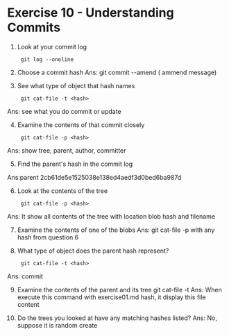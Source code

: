 # Exercise 10 - Understanding Commits

1. Look at your commit log

        git log --oneline

2. Choose a commit hash
   Ans:    git commit --amend   ( ammend message)


3. See what type of object that hash names

        git cat-file -t <hash>
Ans: see what you do commit or update

4. Examine the contents of that commit closely

        git cat-file -p <hash>
Ans: show tree, parent, author, committer

5. Find the parent's hash in the commit log

Ans:parent 2cb61de5e1525038e138ed4aedf3d0bed6ba987d

6. Look at the contents of the tree

        git cat-file -p <hash>
Ans: It show all contents of the tree with location blob hash and filename

7. Examine the contents of one of the blobs
Ans: git cat-file -p  with any hash from question 6

8. What type of object does the parent hash represent?

        git cat-file -t <hash>
Ans: commit

9. Examine the contents of the parent and its tree
        git cat-file -t <hash>
Ans: When execute this command with exercise01.md hash, it display this file content


10. Do the trees you looked at have any matching hashes listed?
Ans: No, suppose it is random create
